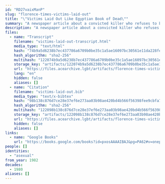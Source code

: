 ```yaml
---
id: "RD27vaixManP"
slug: "florence-times-victims-laid-out"
title: "\"Victims Laid Out Like Egyptian Book of Dead\""
summary: "A newspaper article about a convicted killer who refuses to be labeled as asexual"
description: "A newspaper article about a convicted killer who refuses to have a psychologist defend him in court because he would be labelled by the psychologist as asexual (CW: homophobia, violence against children)"
files:
  - name: "Transcript"
    filename: "victims-laid-out-transcript.html"
    media_type: "text/html"
    hash: "74b9a5d6238b7ec437786a6709b0be35c1a5ae16097bc30561e11da228feee4a"
    hash_algorithm: "sha2-256"
    multihash: "122074b9a5d6238b7ec437786a6709b0be35c1a5ae16097bc30561e11da228feee4a"
    storage_key: "artifacts/122074b9a5d6238b7ec437786a6709b0be35c1a5ae16097bc30561e11da228feee4a"
    url: "https://files.acearchive.lgbt/artifacts/florence-times-victims-laid-out/victims-laid-out-transcript.html"
    lang: "en"
    hidden: false
    aliases: []
  - name: "Citation"
    filename: "victims-laid-out.bib"
    media_type: "text/x-bibtex"
    hash: "98b138c876d7ce28e37ef6e273aa03b98ae420bd4b566f56398fee9cbfa768ca"
    hash_algorithm: "sha2-256"
    multihash: "122098b138c876d7ce28e37ef6e273aa03b98ae420bd4b566f56398fee9cbfa768ca"
    storage_key: "artifacts/122098b138c876d7ce28e37ef6e273aa03b98ae420bd4b566f56398fee9cbfa768ca"
    url: "https://files.acearchive.lgbt/artifacts/florence-times-victims-laid-out/victims-laid-out.bib"
    hidden: false
    aliases: []
links:
  - name: "Google Books"
    url: "https://books.google.com/books?id=pxosAAAAIBAJ&pg=PA62#v=onepage&q&f=false"
people: []
identities:
  - "asexual"
from_year: 1982
decades:
  - 1980
aliases: []
---
```

